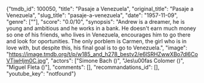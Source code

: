 {"tmdb_id": 100050, "title": "Pasaje a Venezuela", "original_title": "Pasaje a Venezuela", "slug_title": "pasaje-a-venezuela", "date": "1957-11-09", "genre": [""], "score": "0.0/10", "synopsis": "Andrew is a dreamer, he is young and ambitious and he works in a bank. He doesn't earn much money so one of his friends, who lives in Venezuela, encourages him to go there and look for oportunities. The only porblem is Carmen, the girl who is in love with, but despite this, his final goal is to go to Venezuela.", "image": "https://image.tmdb.org/t/p/w185_and_h278_bestv2/e6lSRHZwwXBo7dl6CoVTjwHjm0C.jpg", "actors": ["Simone Bach ()", "Jes\u00fas Colomer ()", "Miguel Fleta ()"], "comments": [], "recommandations_id": [], "youtube_key": "notfound"}